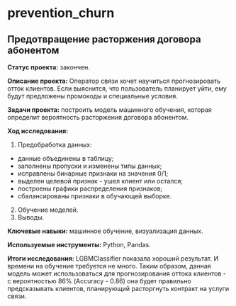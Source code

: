 # prevention_churn

## Предотвращение расторжения договора абонентом

**Статус проекта:** закончен.

**Описание проекта:**  Оператор связи хочет научиться прогнозировать отток клиентов. Если выяснится, что пользователь планирует уйти, ему будут предложены промокоды и специальные условия. 

**Задачи проекта:** построить модель машинного обучения, которая определит вероятность расторжения договора абонентом.

**Ход исследования:**
 1. Предобработка данных: 
   - данные объединены в таблицу;
   - заполнены пропуски и изменены типы данных;
   - исправлены бинарные признаки на значения 0/1;
   - выделен целевой признак - ушел клиент или остался;
   - построены графики распределения признаков;
   - сбалансированы признаки в обучающей выборке.
 2. Обучение моделей.
 3. Выводы.

**Ключевые навыки:** машинное обучение, визуализация данных.

**Используемые инструменты:** Python, Pandas.

**Итоги исследования:** LGBMClassifier показала хороший результат. И времени на обучение требуется не много.
Таким образом, данная модель может использоваться для прогнозирования оттока клиентов - с вероятностью 86% (Accuracy - 0.86) она будет правильно предсказывать клиентов, планирующий расторгнуть контракт на услуги связи.
